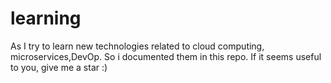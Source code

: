 # learning
As I try to learn new technologies related to cloud computing, microservices,DevOp. So i documented them in this repo. If it seems useful to you, give me a star :)
